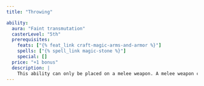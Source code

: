 ```yaml
---
title: "Throwing"

ability:
  aura: "Faint transmutation"
  casterLevel: "5th"
  prerequisites:
    feats: ["{% feat_link craft-magic-arms-and-armor %}"]
    spells: ["{% spell_link magic-stone %}"]
    special: []
  price: "+1 bonus"
  description: |
    This ability can only be placed on a melee weapon. A melee weapon crafted with this ability gains a range increment of 10 feet and can be thrown by a wielder proficient in its normal use.
---
```

